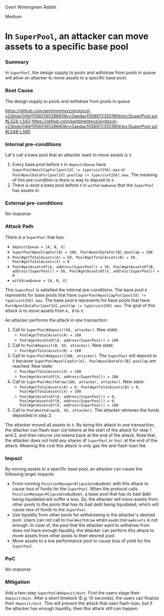 Overt Wintergreen Rabbit

Medium

# In `SuperPool`, an attacker can move assets to a specific base pool

### Summary

In `SuperPool`, the design supply to pools and withdraw from pools in queue will allow an attacker to move assets to a specific base pool.

### Root Cause

The design supply to pools and withdraw from pools in queue

https://github.com/sentimentxyz/protocol-v2/blob/04bf15565165396608cc0aedacf05897235518fd/src/SuperPool.sol#L524-L543
https://github.com/sentimentxyz/protocol-v2/blob/04bf15565165396608cc0aedacf05897235518fd/src/SuperPool.sol#L548-L580

### Internal pre-conditions

Let's call a base pool that an attacker want to move assets is `X`.
1. Every base pool before `X` in `depositQueue` have `SuperPool#poolCapFor[poolId] != type(uint256).max` or `Pool#poolDataFor[poolId].poolCap != type(uint256).max`. The meaning of this pre-condition is there is way to deposit to `X`. 
2. There is exist a base pool before `X` in `withdrawQueue` that the `SuperPool` has assets in.

### External pre-conditions

_No response_

### Attack Path

There is a `SuperPool` that has:
- `depositQueue = [A, B, X]`
- `SuperPool#poolCapFor[A] = 100, Pool#poolDataFor[B].poolCap = 100`
- `Pool#getTotalAssets(A) = 50, Pool#getTotalAssets(B) = 50, Pool#getTotalAssets(X) = 0`
- `Pool#getAssetsOf(A, address(SuperPool)) = 50, Pool#getAssetsOf(B, address(SuperPool)) = 50, Pool#getAssetsOf(X, address(SuperPool)) = 0`
- `withdrawQueue = [A, B, X]`

This `SuperPool` is satisfied the internal pre-conditions. The base pool `A` represents for base pools that have `SuperPool#poolCapFor[poolId] != type(uint256).max`. The base pool `B` represents for base pools that have `Pool#poolDataFor[poolId].poolCap != type(uint256).max`. The goal of this attack is to move assets from `A, B` to `X`.

An attacker performs the attack in one transaction:
1. Call to `SuperPool#deposit(50, attacker)`. New state:
   - `Pool#getTotalAssets(A) = 100`
   - `Pool#getAssetsOf(A, address(SuperPool)) = 100`
2. Call to `Pool#deposit(B, 50, attacker)`. New state:
   - `Pool#getTotalAssets(B) = 100`
3. Call to `SuperPool#deposit(100, attacker)`. The `SuperPool` will deposit to `X` because `SuperPool#poolCapFor[A], Pool#poolDataFor[B].poolCap` are reached. New state:
   - `Pool#getTotalAssets(X) = 100`
   - `Pool#getAssetsOf(X, address(SuperPool)) = 100`
4. Call to `SuperPool#withdraw(100, attacker, attacker)`. New state:
   - `Pool#getTotalAssets(A) = 0, Pool#getTotalAssets(B) = 0, Pool#getTotalAssets(X) = 100`
   - `Pool#getAssetsOf(A, address(SuperPool)) = 0, Pool#getAssetsOf(B, address(SuperPool)) = 0, Pool#getAssetsOf(X, address(SuperPool)) = 100`
5. Call to `Pool#withdraw(B, 50, attacker)`. The attacker retrieves the funds deposited in step 2.

The attacker moved all assets to `X`. By doing this attack in one transaction, the attacker can flash-loan `150` tokens at the start of the attack for step 1 and 2, and then returns `150` tokens back at the end of the attack. Note that, the attacker does not hold any shares of `SuperPool` or `Pool` at the end of the attack. Meaning the cost this attack is only gas fee and flash-loan fee.

### Impact

By moving assets to a specific base pool, an attacker can cause the following larger impacts:
- Front-running `PositionManager#liquidateBadDebt` with this attack to cause loss of funds for the `SuperPool`. When the protocol calls `PositionManager#liquidateBadDebt`, a base pool that has its bad debt being liquidated will suffer a loss. So, the attacker will move assets from other pools to the pools that has its bad debt being liquidated, which will cause loss of funds to the `SuperPool`.
- Use liquidity from other pools for withdrawing in the attacker's desired pool. Users can not call to `Pool#withdraw` when `maxWithdrawAssets` is not enough. In case of, the pool that the attacker want to withdraw from does not have enough liquidity, the attacker can perform this attack to move assets from other pools to their desired pool.
- Move assets to a low performance pool to cause loss of yield for the `SuperPool`.

### PoC

_No response_

### Mitigation

Add a two-step `SuperPool#deposit/mint`. First the users stage their `deposit/mint`. After a short timelock (E.g: 10 seconds), the users can finalize their `deposit/mint`. This will prevent the attack that uses flash-loan, but if the attacker has enough liquidity, then this attack still can happen.